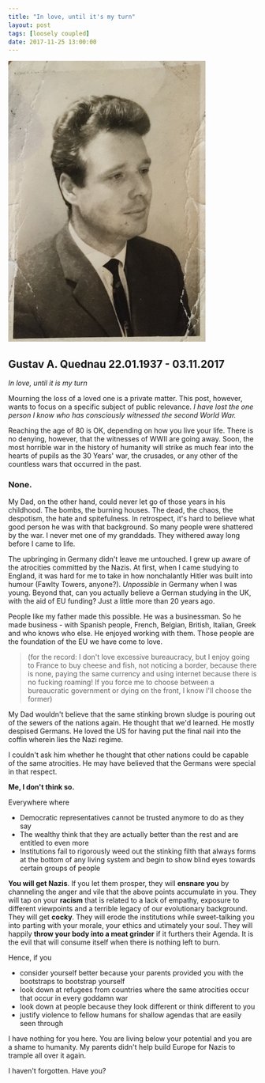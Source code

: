 ```yaml
---
title: "In love, until it's my turn"
layout: post
tags: [loosely coupled]
date: 2017-11-25 13:00:00
---
```


![Gustav Quednau](/public/assets/Gustav_1963.jpg)

## Gustav A. Quednau 22.01.1937 - 03.11.2017

_In love, until it is my turn_

Mourning the loss of a loved one is a private matter. This post, however, wants to focus on a specific subject of public relevance. _I have lost the one person I know who has consciously witnessed the second World War._

Reaching the age of 80 is OK, depending on how you live your life. There is no denying, however, that the witnesses of WWII are going away. Soon, the most horrible war in the history of humanity will strike as much fear into the hearts of pupils as the 30 Years' war, the crusades, or any other of the countless wars that occurred in the past.

### None.

My Dad, on the other hand, could never let go of those years in his childhood. The bombs, the burning houses. The dead, the chaos, the despotism, the hate and spitefulness. In retrospect, it's hard to believe what good person he was with that background. So many people were shattered by the war. I never met one of my granddads. They withered away long before I came to life.

The upbringing in Germany didn't leave me untouched. I grew up aware of the atrocities committed by the Nazis. At first, when I came studying to England, it was hard for me to take in how nonchalantly Hitler was built into humour (Fawlty Towers, anyone?). _Unpossible_ in Germany when I was young. Beyond that, can you actually believe a German studying in the UK, with the aid of EU funding? Just a little more than 20 years ago.

People like my father made this possible. He was a businessman. So he made business - with Spanish people, French, Belgian, British, Italian, Greek and who knows who else. He enjoyed working with them. Those people are the foundation of the EU we have come to love.

> (for the record: I don't love excessive bureaucracy, but I enjoy going to France to buy cheese and fish, not noticing a border, because there is none, paying the same currency and using internet because there is no fucking roaming! If you force me to choose between a bureaucratic government or dying on the front, I know I'll choose the former)

My Dad wouldn't believe that the same stinking brown sludge is pouring out of the sewers of the nations again. He thought that we'd learned. He mostly despised Germans. He loved the US for having put the final nail into the coffin wherein lies the Nazi regime. 

I couldn't ask him whether he thought that other nations could be capable of the same atrocities. He may have believed that the Germans were special in that respect.

__Me, I don't think so.__

Everywhere where

* Democratic representatives cannot be trusted anymore to do as they say
* The wealthy think that they are actually better than the rest and are entitled to even more
* Institutions fail to rigorously weed out the stinking filth that always forms at the bottom of any living system and begin to show blind eyes towards certain groups of people

__You will get Nazis__. If you let them prosper, they will __ensnare you__ by channeling the anger and vile that the above points accumulate in you. They will tap on your __racism__ that is related to a lack of empathy, exposure to different viewpoints and a terrible legacy of our evolutionary background. They will get __cocky__. They will erode the institutions while sweet-talking you into parting with your morale, your ethics and utimately your soul. They will happily __throw your body into a meat grinder__ if it furthers their Agenda. It is the evil that will consume itself when there is nothing left to burn.

Hence, if you
* consider yourself better because your parents provided you with the bootstraps to bootstrap yourself
* look down at refugees from countries where the same atrocities occur that occur in every goddamn war
* look down at people because they look different or think different to you
* justify violence to fellow humans for shallow agendas that are easily seen through

I have nothing for you here. You are living below your potential and you are a shame to humanity. My parents didn't help build Europe for Nazis to trample all over it again.

I haven't forgotten. Have you?
